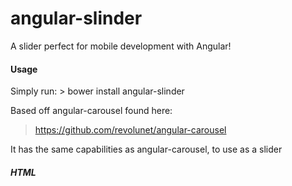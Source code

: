 angular-slinder
==============

A slider perfect for mobile development with Angular!

<h4>Usage</h4>
Simply run: 
> bower install angular-slinder

Based off angular-carousel found here:

> https://github.com/revolunet/angular-carousel

It has the same capabilities as angular-carousel, to use as a slider

<h5>HTML</h5>
